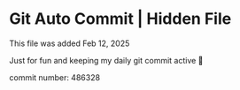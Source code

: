 # Git Auto Commit | Hidden File

This file was added Feb 12, 2025

Just for fun and keeping my daily git commit active 🤪

commit number: 486328
